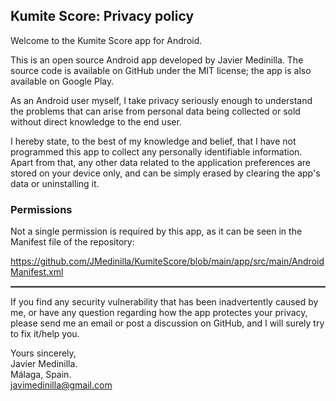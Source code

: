 ## Kumite Score: Privacy policy

Welcome to the Kumite Score app for Android.

This is an open source Android app developed by Javier Medinilla. The source code is available on GitHub under the MIT license; the app is also available on Google Play.

As an Android user myself, I take privacy seriously enough to understand the problems that can arise from personal data being collected or sold without direct knowledge to the end user.

I hereby state, to the best of my knowledge and belief, that I have not programmed this app to collect any personally identifiable information. Apart from that, any other data related to the application preferences are stored on your device only, and can be simply erased by clearing the app's data or uninstalling it.

### Permissions

Not a single permission is required by this app, as it can be seen in the Manifest file of the repository:

https://github.com/JMedinilla/KumiteScore/blob/main/app/src/main/AndroidManifest.xml

<hr style="border:1px solid gray">

If you find any security vulnerability that has been inadvertently caused by me, or have any question regarding how the app protectes your privacy, please send me an email or post a discussion on GitHub, and I will surely try to fix it/help you.

Yours sincerely,  
Javier Medinilla.  
Málaga, Spain.  
javimedinilla@gmail.com
